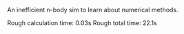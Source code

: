 An inefficient n-body sim to learn about numerical methods.

Rough calculation time: 0.03s
Rough total time: 22.1s